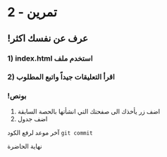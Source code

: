 
#  تمرين - 2
## !عرف عن نفسك اكثر

### 1) index.html استخدم ملف 
### 2) اقرأ التعليقات جيداً واتبع المطلوب

### !بونص 
1. اضف زر يأخذك الى صفحتك التي انشأتها بالحصة السابقة
2. اضف جدول

آخر موعد لرفع الكود  `git commit`

نهاية الحاضرة 
